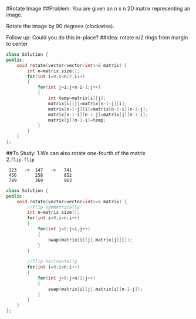 #Rotate Image
##Problem:
You are given an n x n 2D matrix representing an image.

Rotate the image by 90 degrees (clockwise).

Follow up:
Could you do this in-place?
##Idea:
rotate n/2 rings from margin to center
```cpp
class Solution {
public:
    void rotate(vector<vector<int>>& matrix) {
        int n=matrix.size();
        for(int i=0;i<n/2;i++)
        {
            for(int j=i;j<n-i-1;j++)
            {
                int temp=matrix[i][j];
                matrix[i][j]=matrix[n-1-j][i];
                matrix[n-1-j][i]=matrix[n-1-i][n-1-j];
                matrix[n-1-i][n-1-j]=matrix[j][n-1-i];
                matrix[j][n-1-i]=temp;
            }
        }
    }
};
```
##To Study:
1.We can also rotate one-fourth of the matrix  
2.`flip-flip`
```
 123   ->  147   ->   741    
 456       258        852
 789       369        963
```
```cpp
class Solution {
public:
    void rotate(vector<vector<int>>& matrix) {
        //flip symmetrically
        int n=matrix.size();
        for(int i=0;i<n;i++)
        {
            for(int j=0;j<i;j++)
            {
                swap(matrix[i][j],matrix[j][i]);
            }
        }
        
        //flip horizontally
        for(int i=0;i<n;i++)
        {
            for(int j=0;j<n/2;j++)
            {
                swap(matrix[i][j],matrix[i][n-1-j]);
            }
        }
    }
};
```

